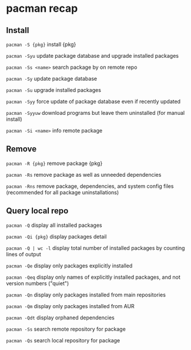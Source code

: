 # pacman recap

Install
-------
`pacman -S {pkg}` install {pkg}

`pacman -Syu` update package database and upgrade installed packages

`pacman -Ss <name>` search package by <name> on remote repo 

`pacman -Sy` update package database

`pacman -Su` upgrade installed packages

`pacman -Syy` force update of package database even if recently updated

`pacman -Syyuw` download programs but leave them uninstalled (for manual install)

`pacman -Si <name>` info remote package

Remove
------

`pacman -R {pkg}` remove package {pkg}

`pacman -Rs` remove package as well as unneeded dependencies

`pacman -Rns` remove package, dependencies, and system config files (recommended for all package uninstallations)

Query local repo
----------------

`pacman -Q` display all installed packages

`pacman -Qi {pkg}` display packages detail

`pacman -Q | wc -l` display total number of installed packages by counting lines of output

`pacman -Qe` display only packages explicitly installed

`pacman -Qeq` display only names of explicitly installed packages, and not version numbers ("quiet")

`pacman -Qn` display only packages installed from main repositories

`pacman -Qm` display only packages installed from AUR

`pacman -Qdt` display orphaned dependencies

`pacman -Ss` search remote repository for package

`pacman -Qs` search local repository for package
